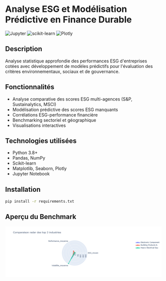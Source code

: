 # Analyse ESG et Modélisation Prédictive en Finance Durable

![Jupyter](https://img.shields.io/badge/Jupyter-Notebook-orange)
![scikit-learn](https://img.shields.io/badge/scikit--learn-ML-green)
![Plotly](https://img.shields.io/badge/Plotly-Interactive-red)


## Description
Analyse statistique approfondie des performances ESG d'entreprises cotées avec développement de modèles prédictifs pour l'évaluation des critères environnementaux, sociaux et de gouvernance.

## Fonctionnalités
- Analyse comparative des scores ESG multi-agences (S&P, Sustainalytics, MSCI)
- Modélisation prédictive des scores ESG manquants
- Corrélations ESG-performance financière
- Benchmarking sectoriel et géographique
- Visualisations interactives

## Technologies utilisées
- Python 3.8+
- Pandas, NumPy
- Scikit-learn
- Matplotlib, Seaborn, Plotly
- Jupyter Notebook

## Installation
```bash
pip install -r requirements.txt
```

##  Aperçu du Benchmark

![Aperçu](newplot.png)

